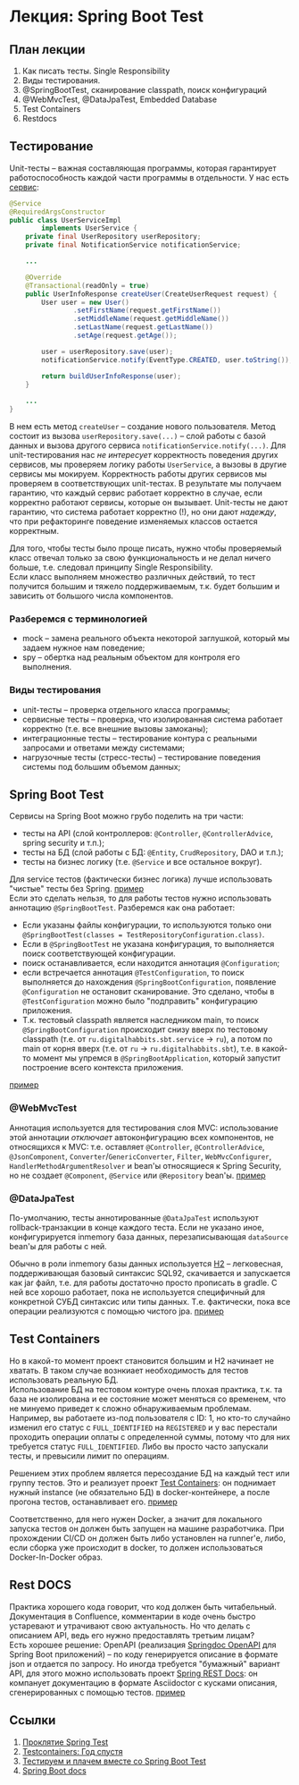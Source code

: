 # Лекция: Spring Boot Test

## План лекции
1. Как писать тесты. Single Responsibility
1. Виды тестирования.
1. @SpringBootTest, сканирование classpath, поиск конфигураций
1. @WebMvcTest, @DataJpaTest, Embedded Database
1. Test Containers
1. Restdocs

## Тестирование
Unit-тесты – важная составляющая программы, которая гарантирует работоспособность
каждой части программы в отдельности. У нас есть [сервис](src/main/java/ru/digitalhabbits/sbt/service/UserServiceImpl.java):
```java
@Service
@RequiredArgsConstructor
public class UserServiceImpl
        implements UserService {
    private final UserRepository userRepository;
    private final NotificationService notificationService;

    ...

    @Override
    @Transactional(readOnly = true)
    public UserInfoResponse createUser(CreateUserRequest request) {
        User user = new User()
                .setFirstName(request.getFirstName())
                .setMiddleName(request.getMiddleName())
                .setLastName(request.getLastName())
                .setAge(request.getAge());

        user = userRepository.save(user);
        notificationService.notify(EventType.CREATED, user.toString());

        return buildUserInfoResponse(user);
    }
    
    ...
}
```
В нем есть метод `createUser` – создание нового пользователя. Метод состоит
из вызова `userRepository.save(...)` – слой работы с базой данных и вызова другого сервиса `notificationService.notify(...)`.
Для unit-тестирования нас _не интересует_ корректность поведения других сервисов, мы проверяем логику работы `UserService`,
а вызовы в другие сервисы мы мокируем. Корректность работы других сервисов мы проверяем в соответствующих
unit-тестах. В результате мы получаем гарантию, что каждый сервис работает корректно в случае, если корректно работают сервисы, которые он вызывает.
Unit-тесты не дают гарантию, что система работает корректно (!), но они дают _надежду_, что при рефакторинге
поведение изменяемых классов остается корректным.

Для того, чтобы тесты было проще писать, нужно чтобы проверяемый класс отвечал только за свою функциональность
и не делал ничего больше, т.е. следовал принципу Single Responsibility.  
Если класс выполняем множество различных действий, то тест получится большим и тяжело поддерживаемым,
т.к. будет большим и зависить от большого числа компонентов.
 
### Разберемся с терминологией
* mock – замена реального объекта некоторой заглушкой, который мы задаем нужное нам поведение;
* spy – обертка над реальным объектом для контроля его выполнения. 

### Виды тестирования
* unit-тесты – проверка отдельного класса программы;
* сервисные тесты – проверка, что изолированная система работает корректно (т.е. все внешние вызовы замоканы);
* интеграционные тесты – тестирование контура с реальными запросами и ответами между системами;
* нагрузочные тесты (стресс-тесты) – тестирование поведения системы под большим объемом данных;   

## Spring Boot Test
Сервисы на Spring Boot можно грубо поделить на три части:
* тесты на API (слой контроллеров: `@Controller`, `@ControllerAdvice`, spring security и т.п.);
* тесты на БД (слой работы с БД: `@Entity`, `CrudRepository`, DAO и т.п.);
* тесты на бизнес логику (т.е. `@Service` и все остальное вокруг).

Для service тестов (фактически бизнес логика) лучше использовать "чистые" тесты без Spring. [пример](src/test/java/ru/digitalhabbits/sbt/service/UserServiceTestPure.java)  
Если это сделать нельзя, то для работы тестов нужно использовать аннотацию `@SpringBootTest`. Разберемся как она работает:
* Если указаны файлы конфигурации, то используются только они `@SpringBootTest(classes = TestRepositoryConfiguration.class)`.
* Если в `@SpringBootTest` не указана конфигурация, то выполняется поиск соответствующей конфигурации.
* поиск останавливается, если находится аннотация `@Configuration`;
* если встречается аннотация `@TestConfiguration`, то поиск выполняется до нахождения `@SpringBootConfiguration`,
появление `@Configuration` не остановит сканирование. Это сделано, чтобы в `@TestConfiguration` можно было "подправить" конфигурацию приложения.
* Т.к. тестовый classpath является наследником main, то поиск `@SpringBootConfiguration` происходит снизу вверх
по тестовому classpath (т.е. от `ru.digitalhabbits.sbt.service` -> `ru`), а потом по main от корня вверх (т.е. от `ru` -> `ru.digitalhabbits.sbt`),
т.е. в какой-то момент мы упремся в `@SpringBootApplication`, который запустит построение всего контекста приложения.

[пример](src/test/java/ru/digitalhabbits/sbt/service/UserServiceTest.java)

### @WebMvcTest
Аннотация используется для тестирования слоя MVC: использование этой аннотации _отключает_ автоконфигурацию всех компонентов,
не относящихся к MVC: т.е. оставляет `@Controller`, `@ControllerAdvice`, `@JsonComponent`, `Converter`/`GenericConverter`, `Filter`, 
`WebMvcConfigurer`, `HandlerMethodArgumentResolver` и bean'ы относящиеся к Spring Security, но не создает `@Component`, `@Service` или `@Repository` bean'ы.
[пример](src/test/java/ru/digitalhabbits/sbt/web/UserControllerTest.java)  

### @DataJpaTest
По-умолчанию, тесты аннотированные `@DataJpaTest` используют rollback-транзакции в конце каждого теста. Если не указано иное,
конфигурируется inmemory база данных, перезаписывающая `dataSource` bean'ы для работы с ней.

Обычно в роли inmemory базы данных используется [H2](https://www.h2database.com/html/main.html) – легковесная,
поддерживающая базовый синтаксис SQL92, скачивается и запускается как jar файл, т.е. для работы достаточно просто прописать в gradle.
С ней все хорошо работает, пока не используется специфичный для конкретной СУБД синтаксис или типы данных. Т.е. фактически,
пока все операции реализуются с помощью чистого jpa. 
[пример](src/test/java/ru/digitalhabbits/sbt/repository/UserRepositoryTestInMemoryDB.java)

## Test Containers
Но в какой-то момент проект становится большим и H2 начинает не хватать. В таком случае вознкиает необходимость
для тестов использовать реальную БД.  
Использование БД на тестовом контуре очень плохая практика, т.к. та база не изолирована и ее состояние может меняться со временем,
что не минуемо приведет к сложно обнаруживаемым проблемам. Например, вы работаете из-под пользователя с ID: 1, но кто-то случайно
изменил его статус с `FULL_IDENTIFIED` на `REGISTERED` и у вас перестали проходить операции оплаты с определенной суммы,
потому что для них требуется статус `FULL_IDENTIFIED`. Либо вы просто часто запускали тесты, и превысили лимит по операциям.

Решением этих проблем является пересоздание БД на каждый тест или группу тестов. Это и реализует проект
[Test Containers](https://www.testcontainers.org/): он поднимает нужный instance (не обязательно БД) в docker-контейнере,
а после прогона тестов, останавливает его. [пример](src/test/java/ru/digitalhabbits/sbt/repository/TestDatabaseConfiguration.java)
  
Соответственно, для него нужен Docker, а значит для локального запуска тестов он должен быть запущен на машине разработчика.
При прохождении CI/CD он должен быть либо установлен на runner'е, либо, если сборка уже происходит в docker,
то должен использоваться Docker-In-Docker образ.

## Rest DOCS
Практика хорошего кода говорит, что код должен быть читабельный. Документация в Confluence, комментарии в коде очень быстро
устаревают и утрачивают свою актуальность. Но что делать с описанием API, ведь его нужно предоставлять третьим лицам?    
Есть хорошее решение: OpenAPI (реализация [Springdoc OpenAPI](http://springdoc.org/) для Spring Boot приложений) –
по коду генерируется описание в формате json и отдается по запросу. Но иногда требуется "бумажный" вариант API,
для этого можно использовать проект [Spring REST Docs](https://spring.io/projects/spring-restdocs): он компанует документацию
в формате Asciidoctor с кусками описания, сгенерированных с помощью тестов. [пример](src/test/java/ru/digitalhabbits/sbt/web/UserControllerTest.java)

## Ссылки
1. [Проклятие Spring Test](https://www.youtube.com/watch?v=7mZqJShu_3c)
1. [Testcontainers: Год спустя](https://www.youtube.com/watch?v=xgZ8KyUDjvQ)
1. [Тестируем и плачем вместе со Spring Boot Test](https://www.youtube.com/watch?v=uc-cfX-5wQA)
1. [Spring Boot docs](https://docs.spring.io/spring-boot/docs/current/reference/htmlsingle/) 
